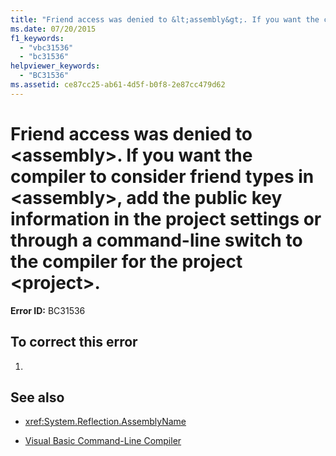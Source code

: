 ```yaml
---
title: "Friend access was denied to &lt;assembly&gt;. If you want the compiler to consider friend types in &lt;assembly&gt;, add the public key information in the project settings or through a command-line switch to the compiler for the project &lt;project&gt;."
ms.date: 07/20/2015
f1_keywords: 
  - "vbc31536"
  - "bc31536"
helpviewer_keywords: 
  - "BC31536"
ms.assetid: ce87cc25-ab61-4d5f-b0f8-2e87cc479d62
---
```

# Friend access was denied to &lt;assembly&gt;. If you want the compiler to consider friend types in &lt;assembly&gt;, add the public key information in the project settings or through a command-line switch to the compiler for the project &lt;project&gt;.
**Error ID:** BC31536  
  
## To correct this error  
  
1.  
  
## See also
- <xref:System.Reflection.AssemblyName>

- [Visual Basic Command-Line Compiler](../../visual-basic/reference/command-line-compiler/index.md)

